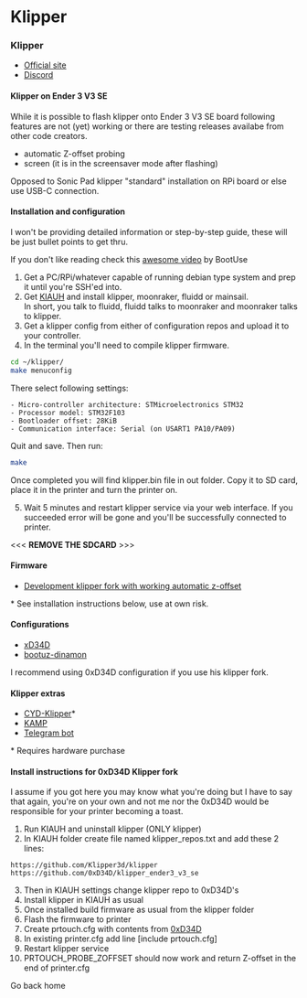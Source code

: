 # Klipper

### Klipper

* [Official site](https://www.klipper3d.org)
* [Discord](https://discord.klipper3d.org)

#### Klipper on Ender 3 V3 SE

While it is possible to flash klipper onto Ender 3 V3 SE board following features are not (yet) working or there are testing releases availabe from other code creators.

* automatic Z-offset probing
* screen (it is in the screensaver mode after flashing)

Opposed to Sonic Pad klipper "standard" installation on RPi board or else use USB-C connection.

#### Installation and configuration

I won't be providing detailed information or step-by-step guide, these will be just bullet points to get thru.

If you don't like reading check this [awesome video](https://www.youtube.com/watch?v=LrBiwabN-Y8) by BootUse

1. Get a PC/RPi/whatever capable of running debian type system and prep it until you're SSH'ed into.
2. Get [KIAUH](https://github.com/dw-0/kiauh) and install klipper, moonraker, fluidd or mainsail.\
   In short, you talk to fluidd, fluidd talks to moonraker and moonraker talks to klipper.
3. Get a klipper config from either of configuration repos and upload it to your controller.
4. In the terminal you'll need to compile klipper firmware.

```bash
cd ~/klipper/
make menuconfig
```

There select following settings:

```
- Micro-controller architecture: STMicroelectronics STM32
- Processor model: STM32F103
- Bootloader offset: 28KiB
- Communication interface: Serial (on USART1 PA10/PA09)
```

Quit and save. Then run:

```bash
make
```

Once completed you will find klipper.bin file in out folder. Copy it to SD card, place it in the printer and turn the printer on.

5. Wait 5 minutes and restart klipper service via your web interface. If you succeeded error will be gone and you'll be successfully connected to printer.

<<< **REMOVE THE SDCARD** >>>

#### Firmware

* [Development klipper fork with working automatic z-offset](https://github.com/0xD34D/klipper\_ender3\_v3\_se)

\* See installation instructions below, use at own risk.

#### Configurations

* [xD34D](https://github.com/0xD34D/ender3-v3-se-klipper-config)
* [bootuz-dinamon](https://github.com/bootuz-dinamon/ender3-v3-se-full-klipper)

I recommend using 0xD34D configuration if you use his klipper fork.

#### Klipper extras

* [CYD-Klipper](https://github.com/suchmememanyskill/CYD-Klipper)\*
* [KAMP](https://github.com/kyleisah/Klipper-Adaptive-Meshing-Purging)
* [Telegram bot](https://github.com/nlef/moonraker-telegram-bot)

\* Requires hardware purchase

#### Install instructions for 0xD34D Klipper fork

I assume if you got here you may know what you're doing but I have to say that again, you're on your own and not me nor the 0xD34D would be responsible for your printer becoming a toast.

1. Run KIAUH and uninstall klipper (ONLY klipper)
2. In KIAUH folder create file named klipper\_repos.txt and add these 2 lines:

```
https://github.com/Klipper3d/klipper
https://github.com/0xD34D/klipper_ender3_v3_se
```

3. Then in KIAUH settings change klipper repo to 0xD34D's
4. Install klipper in KIAUH as usual
5. Once installed build firmware as usual from the klipper folder
6. Flash the firmware to printer
7. Create prtouch.cfg with contents from [0xD34D](https://github.com/0xD34D/ender3-v3-se-klipper-config/blob/main/prtouch.cfg)
8. In existing printer.cfg add line \[include prtouch.cfg]
9. Restart klipper service
10. PRTOUCH\_PROBE\_ZOFFSET should now work and return Z-offset in the end of printer.cfg

Go back home
